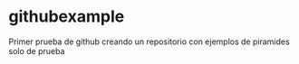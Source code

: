 # githubexample
Primer prueba de github creando un repositorio 
con ejemplos de piramides solo de prueba 
